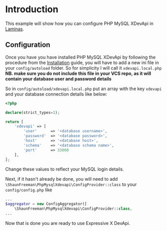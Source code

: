 # Introduction

This example will show how you can configure PHP MySQL XDevApi in [Laminas](https://getlaminas.org).

## Configuration
Once you have you have installed PHP MySQL XDevApi by following the procedure from the [Installation](index.md) guide, you will have to add a new ini file in your `config/autoload` folder. So for simplicity I will call it `xdevapi.local.php` **NB. make sure you do not include this file in your VCS repo, as it will contain your database user and password details**

So in `config/autoload/xdevapi.local.php` put an array with the key `xdevapi` and your database connection details like below:

```php
<?php

declare(strict_types=1);

return [
    'xdevapi' => [
        'user'      => '<database username>',
        'password'  => '<database password>',
        'host'      => '<database host>',
        'schema'    => '<database schema name>',
        'port'      => 33060
    ],
];
```
Change these values to reflect your MySQL login details.

Next, if it hasn't already be done, you will need to add `\ShaunFreeman\PhpMysqlXdevapi\ConfigProvider::class` to your `config/config.php` like

```php
...
$aggregator = new ConfigAggregator([
    \ShaunFreeman\PhpMysqlXdevapi\ConfigProvider::class,
...
```
Now that is done you are ready to use Expressive X DevApi.
